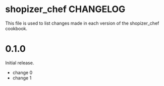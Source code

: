 # shopizer_chef CHANGELOG

This file is used to list changes made in each version of the shopizer_chef cookbook.

# 0.1.0

Initial release.

- change 0
- change 1

